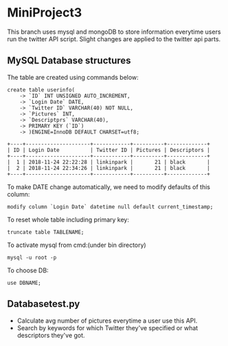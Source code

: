 # MiniProject3
This branch uses mysql and mongoDB to store information everytime users run the twitter API script. Slight changes are applied to the twitter api parts.
## MySQL Database structures
The table are created using commands below:
```
create table userinfo(
    -> `ID` INT UNSIGNED AUTO_INCREMENT,
    -> `Login Date` DATE,
    -> `Twitter ID` VARCHAR(40) NOT NULL,
    -> `Pictures` INT,
    -> `Descriptprs` VARCHAR(40),
    -> PRIMARY KEY (`ID`)
    -> )ENGINE=InnoDB DEFAULT CHARSET=utf8;
```
```
+----+---------------------+------------+----------+-------------+
| ID | Login Date          | Twitter ID | Pictures | Descriptors |
+----+---------------------+------------+----------+-------------+
|  1 | 2018-11-24 22:22:28 | linkinpark |       21 | black       |
|  2 | 2018-11-24 22:34:26 | linkinpark |       21 | black       |
+----+---------------------+------------+----------+-------------+
```
To make DATE change automatically, we need to modify defaults of this column:
```
modify column `Login Date` datetime null default current_timestamp;
```
To reset whole table including primary key:
```
truncate table TABLENAME;
```
To activate mysql from cmd:(under bin directory)
```
mysql -u root -p
```
To choose DB:
```
use DBNAME;
```
## Databasetest.py
* Calculate avg number of pictures everytime a user use this API.
* Search by keywords for which Twitter they've specified or what descriptors they've got.
